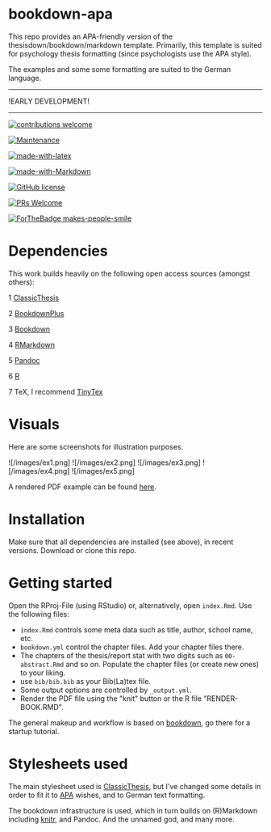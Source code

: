 # bookdown-apa
This repo provides an APA-friendly version of the thesisdown/bookdown/markdown template. Primarily, this template is suited for psychology thesis formatting (since psychologists use the APA style).

The examples and some some formatting are suited to the German language.

---

!EARLY DEVELOPMENT!

---



[![contributions welcome](https://img.shields.io/badge/contributions-welcome-brightgreen.svg?style=flat)](https://github.com/dwyl/esta/issues)

[![Maintenance](https://img.shields.io/badge/Maintained%3F-yes-green.svg)](https://GitHub.com/Naereen/StrapDown.js/graphs/commit-activity)

[![made-with-latex](https://img.shields.io/badge/Made%20with-LaTeX-1f425f.svg)](https://www.latex-project.org/)

[![made-with-Markdown](https://img.shields.io/badge/Made%20with-Markdown-1f425f.svg)](http://commonmark.org)

[![GitHub license](https://img.shields.io/github/license/Naereen/StrapDown.js.svg)](https://github.com/Naereen/StrapDown.js/blob/master/LICENSE)

[![PRs Welcome](https://img.shields.io/badge/PRs-welcome-brightgreen.svg?style=flat-square)](http://makeapullrequest.com)

[![ForTheBadge makes-people-smile](http://ForTheBadge.com/images/badges/makes-people-smile.svg)](http://ForTheBadge.com)



# Dependencies


This work builds heavily on the following open access sources (amongst others):


1 [ClassicThesis](https://ctan.org/pkg/classicthesis?lang=en)

2 [BookdownPlus](https://bookdown.org/baydap/bookdownplus/)

3 [Bookdown](https://bookdown.org/yihui/bookdown/)

4 [RMarkdown](https://rmarkdown.rstudio.com/)

5 [Pandoc](https://pandoc.org/)

6 [R](https://cran.r-project.org/)

7 TeX, I recommend [TinyTex](https://yihui.name/tinytex/)



# Visuals

Here are some screenshots for illustration purposes.

![/images/ex1.png] ![/images/ex2.png] ![/images/ex3.png] ![/images/ex4.png] ![/images/ex5.png]


A rendered PDF example can be found [here](/_book/FOM-Thesis.pdf).








# Installation


Make sure that all dependencies are installed (see above), in recent versions. Download or clone this repo. 



# Getting started

Open the RProj-File (using RStudio) or, alternatively, open `index.Rmd`. Use the following files:

- `index.Rmd` controls some meta data such as title, author, school name, etc.
- `bookdown.yml` control the chapter files. Add your chapter files there.
- The chapters of the thesis/report stat with two digits such as `00-abstract.Rmd` and so on. Populate the chapter files (or create new ones) to your liking.
- use `bib/bib.bib` as your Bib(La)tex file. 
- Some output options are controlled by `_output.yml`.
- Render the PDF file using the "knit" button or the R file "RENDER-BOOK.RMD".



The general makeup and workflow is based on [bookdown](https://bookdown.org/yihui/bookdown/), go there for a startup tutorial.


# Stylesheets used


The main stylesheet used is [ClassicThesis](https://ctan.org/pkg/classicthesis?lang=en), but I've changed some details in order to fit it to [APA](https://www.apa.org/) wishes, and to German text formatting.

The bookdown infrastructure is used, which in turn builds on (R)Markdown including [knitr](https://yihui.name/knitr/), and Pandoc. And the unnamed god, and many more.
